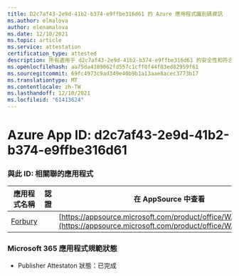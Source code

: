 ```yaml
---
title: D2c7af43-2e9d-41b2-b374-e9ffbe316d61 的 Azure 應用程式識別碼資訊
ms.author: elmalova
author: elenamalova
ms.date: 12/10/2021
ms.topic: article
ms.service: attestation
certification_type: attested
description: 所有適用于 d2c7af43-2e9d-41b2-b374-e9ffbe316d61 的安全性和符合性資訊資訊。
ms.openlocfilehash: aa75da4389062fd557c1cff0f44f03ed82959f61
ms.sourcegitcommit: 69fc4973c9ad349e40b9b1a13aae8acec3773b17
ms.translationtype: MT
ms.contentlocale: zh-TW
ms.lasthandoff: 12/10/2021
ms.locfileid: "61413624"
---
```

# <a name="azure-app-id-d2c7af43-2e9d-41b2-b374-e9ffbe316d61"></a>Azure App ID: d2c7af43-2e9d-41b2-b374-e9ffbe316d61


### <a name="apps-associated-with-this-id"></a>與此 ID: 相關聯的應用程式
| **應用程式名稱** | **認證** | **在 AppSource 中查看** |
|--------------|---------------|-----------------------|
| [Forbury](https://docs.microsoft.com/microsoft-365-app-certification/forward/WA200002916) |  | [https://appsource.microsoft.com/product/office/WA200002916](https://appsource.microsoft.com/product/office/WA200002916) |

### <a name="microsoft-365-app-compliance-status"></a>Microsoft 365 應用程式規範狀態
- Publisher Attestaton 狀態：已完成
